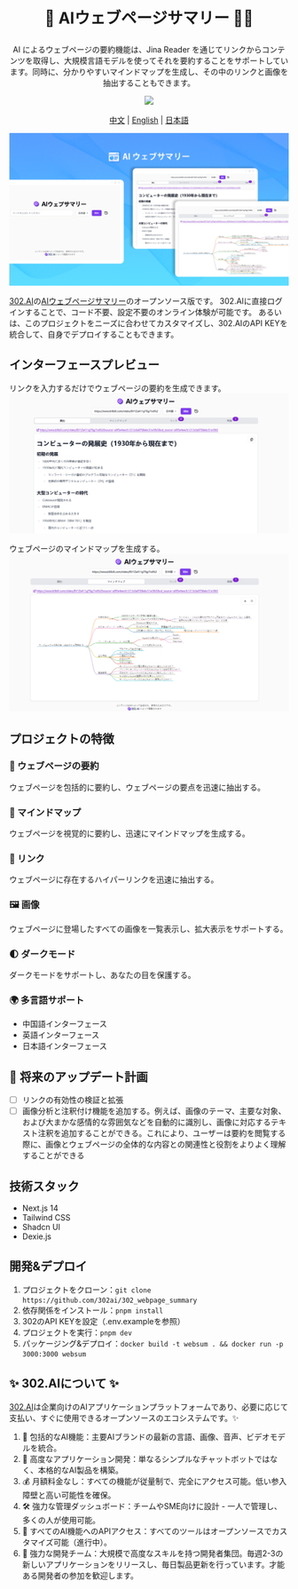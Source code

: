 # <p align="center">📝 AIウェブページサマリー 🚀✨</p>

<p align="center">AI によるウェブページの要約機能は、Jina Reader を通じてリンクからコンテンツを取得し、大規模言語モデルを使ってそれを要約することをサポートしています。同時に、分かりやすいマインドマップを生成し、その中のリンクと画像を抽出することもできます。</p>

<p align="center"><a href="https://302.ai/ja/tools/websum/" target="blank"><img src="https://file.302ai.cn/gpt/imgs/github/302_badge.png" /></a></p >

<p align="center"><a href="README_zh.md">中文</a> | <a href="README.md">English</a> | <a href="README_ja.md">日本語</a></p>

![2. ウェブページサマリー](docs/AI网页总结jp.png) 

[302.AI](https://302.ai)の[AIウェブページサマリー](https://302.ai/ja/tools/websum/)のオープンソース版です。
302.AIに直接ログインすることで、コード不要、設定不要のオンライン体験が可能です。
あるいは、このプロジェクトをニーズに合わせてカスタマイズし、302.AIのAPI KEYを統合して、自身でデプロイすることもできます。

## インターフェースプレビュー
リンクを入力するだけでウェブページの要約を生成できます。
![2. ウェブページサマリー](docs/网页日2.png)      

ウェブページのマインドマップを生成する。
![3. マインドマップ](docs/网页日3.png)

## プロジェクトの特徴
### 📝 ウェブページの要約
ウェブページを包括的に要約し、ウェブページの要点を迅速に抽出する。
### 🧠 マインドマップ
ウェブページを視覚的に要約し、迅速にマインドマップを生成する。
### 🔗 リンク
ウェブページに存在するハイパーリンクを迅速に抽出する。
### 🖼️ 画像
ウェブページに登場したすべての画像を一覧表示し、拡大表示をサポートする。
### 🌓 ダークモード
ダークモードをサポートし、あなたの目を保護する。
### 🌍 多言語サポート
- 中国語インターフェース
- 英語インターフェース
- 日本語インターフェース

## 🚩 将来のアップデート計画
- [ ] リンクの有効性の検証と拡張
- [ ] 画像分析と注釈付け機能を追加する。例えば、画像のテーマ、主要な対象、および大まかな感情的な雰囲気などを自動的に識別し、画像に対応するテキスト注釈を追加することができる。これにより、ユーザーは要約を閲覧する際に、画像とウェブページの全体的な内容との関連性と役割をよりよく理解することができる

## 技術スタック
- Next.js 14
- Tailwind CSS
- Shadcn UI
- Dexie.js

## 開発&デプロイ
1. プロジェクトをクローン：`git clone https://github.com/302ai/302_webpage_summary`
2. 依存関係をインストール：`pnpm install`
3. 302のAPI KEYを設定（.env.exampleを参照）
4. プロジェクトを実行：`pnpm dev`
5. パッケージング&デプロイ：`docker build -t websum . && docker run -p 3000:3000 websum`


## ✨ 302.AIについて ✨
[302.AI](https://302.ai)は企業向けのAIアプリケーションプラットフォームであり、必要に応じて支払い、すぐに使用できるオープンソースのエコシステムです。✨
1. 🧠 包括的なAI機能：主要AIブランドの最新の言語、画像、音声、ビデオモデルを統合。
2. 🚀 高度なアプリケーション開発：単なるシンプルなチャットボットではなく、本格的なAI製品を構築。
3. 💰 月額料金なし：すべての機能が従量制で、完全にアクセス可能。低い参入障壁と高い可能性を確保。
4. 🛠 強力な管理ダッシュボード：チームやSME向けに設計 - 一人で管理し、多くの人が使用可能。
5. 🔗 すべてのAI機能へのAPIアクセス：すべてのツールはオープンソースでカスタマイズ可能（進行中）。
6. 💪 強力な開発チーム：大規模で高度なスキルを持つ開発者集団。毎週2-3の新しいアプリケーションをリリースし、毎日製品更新を行っています。才能ある開発者の参加を歓迎します。
